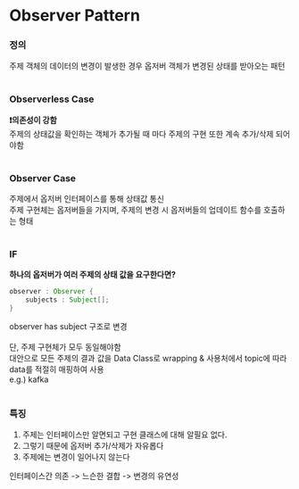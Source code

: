 # Observer Pattern
### 정의
주제 객체의 데이터의 변경이 발생한 경우 옵저버 객체가 변경된 상태를 받아오는 패턴
<br>
<br>
### Observerless Case
<b>❗의존성이 강함</b>
<br>
주제의 상태값을 확인하는 객체가 추가될 때 마다
주제의 구현 또한 계속 추가/삭제 되어야함
<br>
<br>
### Observer Case
주제에서 옵저버 인터페이스를 통해 상태값 통신
<br>
주제 구현체는 옵저버들을 가지며, 주제의 변경 시 옵저버들의 업데이트 함수를 호출하는 형태
<br>
<br>
### IF
<b>하나의 옵저버가 여러 주제의 상태 값을 요구한다면?</b>
```java
observer : Observer {
    subjects : Subject[];
}
```
observer has subject 구조로 변경
<br>
<br>
단, 주제 구현체가 모두 동일해야함
<br>
대안으로 모든 주제의 결과 값을 Data Class로 wrapping & 사용처에서 topic에 따라 data를 적절히 매핑하여 사용
<br>
e.g.) kafka
<br>
<br>
### 특징
1. 주제는 인터페이스만 알면되고 구현 클래스에 대해 알필요 없다.
2. 그렇기 때문에 옵저버 추가/삭제가 자유롭다
3. 주제에는 변경이 일어나지 않는다

인터페이스간 의존 -> 느슨한 결합 -> 변경의 유연성
